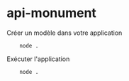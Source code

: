 # api-monument

Créer un modèle dans votre application
```
    node .
```

Exécuter l'application
```
    node .
```
